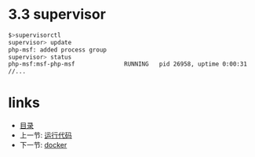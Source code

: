 # 3.3 supervisor

```bash
$>supervisorctl
supervisor> update
php-msf: added process group
supervisor> status
php-msf:msf-php-msf              RUNNING   pid 26958, uptime 0:00:31
//...
```

# links
  * [目录](<preface.md>)
  * 上一节: [运行代码](<03.2.md>)
  * 下一节: [docker](<03.4.md>)